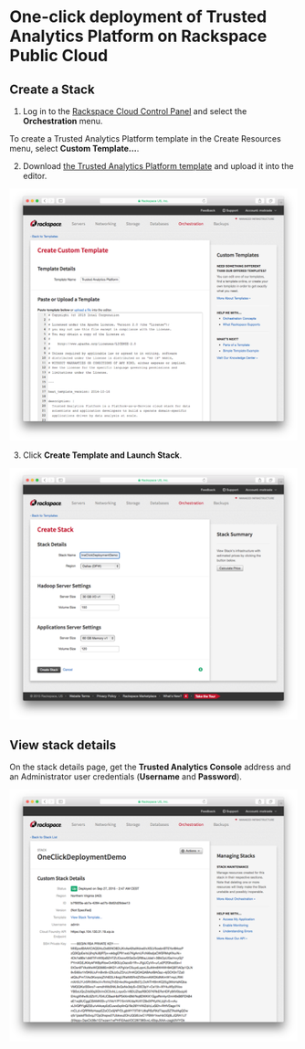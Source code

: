 # One-click deployment of Trusted Analytics Platform on Rackspace Public Cloud

## Create a Stack

1. Log in to the [Rackspace Cloud Control Panel](https://mycloud.rackspace.com/) and select the **Orchestration** menu.

  To create a Trusted Analytics Platform template in the Create Resources menu, select **Custom Template...**.

2. Download [the Trusted Analytics Platform template](https://github.com/trustedanalytics/rackspace-orchestration-template/blob/master/trusted-analytics-platform.yaml?raw=true) and upload it into the editor.
  
  ![Rackspace Orchestration Create Custom Template](/images/rackspace-orchestration-create_custom_template.png?raw=true)

3. Click **Create Template and Launch Stack**.

  ![Rackspace Orchestration Create Stack](/images/rackspace-orchestration-create_stack.png?raw=true)

## View stack details

On the stack details page, get the **Trusted Analytics Console** address and an Administrator user credentials (**Username** and **Password**).

![Rackspace Orchestration Custom Stack Details](/images/rackspace-orchestration-custom_stack_details.png?raw=true)
